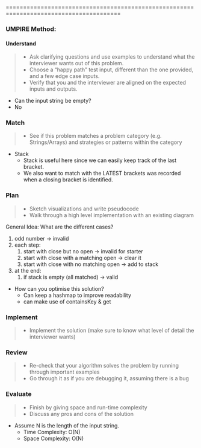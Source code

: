 =======================================================================================<br>
### UMPIRE Method:
#### Understand

> - Ask clarifying questions and use examples to understand what the interviewer wants out of this problem.
> - Choose a “happy path” test input, different than the one provided, and a few edge case inputs.
> - Verify that you and the interviewer are aligned on the expected inputs and outputs.

- Can the input string be empty?
- No

### Match
> - See if this problem matches a problem category (e.g. Strings/Arrays) and strategies or patterns within the category

- Stack
  - Stack is useful here since we can easily keep track of the last bracket. 
  - We also want to match with the LATEST brackets was recorded when a closing bracket is identified.


### Plan
> - Sketch visualizations and write pseudocode
> - Walk through a high level implementation with an existing diagram

General Idea: 
What are the different cases?
1. odd number -> invalid
2. each step: 
   1. start with close but no open -> invalid for starter
   2. start with close with a matching open -> clear it 
   3. start with close with no matching open -> add to stack
3. at the end:
   1. if stack is empty (all matched) -> valid

- How can you optimise this solution? 
    - Can keep a hashmap to improve readability
    - can make use of containsKey & get 

### Implement
> - Implement the solution (make sure to know what level of detail the interviewer wants)


### Review
> - Re-check that your algorithm solves the problem by running through important examples
> - Go through it as if you are debugging it, assuming there is a bug
### Evaluate
> - Finish by giving space and run-time complexity
> - Discuss any pros and cons of the solution

- Assume N is the length of the input string.
  - Time Complexity: O(N)
  - Space Complexity: O(N)